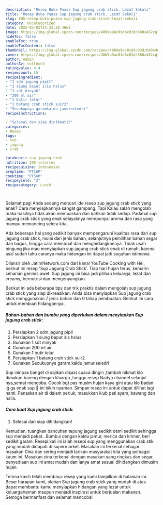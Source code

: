 ```yaml
---
description: "Resep Buka Puasa Sup jagung crab stick, Lezat Sekali"
title: "Resep Buka Puasa Sup jagung crab stick, Lezat Sekali"
slug: 805-resep-buka-puasa-sup-jagung-crab-stick-lezat-sekali
category: Uncategorized
date: 2022-05-03T14:33:20.466Z
image: https://img-global.cpcdn.com/recipes/48b9a9ac01d6c03d/680x482cq70/sup-jagung-crab-stick-foto-resep-utama.jpg
hideToc: false
enableToc: true
enableTocContent: false
thumbnail: https://img-global.cpcdn.com/recipes/48b9a9ac01d6c03d/680x482cq70/sup-jagung-crab-stick-foto-resep-utama.jpg
cover: https://img-global.cpcdn.com/recipes/48b9a9ac01d6c03d/680x482cq70/sup-jagung-crab-stick-foto-resep-utama.jpg
author: Admin
authorAv: notfound
ratingvalue: 4.4
reviewcount: 15
recipeingredient:
- "2 sdm jagung pipil"
- "1 siung baput iris halus"
- "1 sdt minyak"
- "200 ml air"
- "1 butir telur"
- "1 batang crab stick suir2"
- "Secukupnya garamkaldu jamurseledri"
recipeinstructions:

- "Selesai dan siap dinikmati!"
categories:
- Resep
tags:
- sup
- jagung
- crab

katakunci: sup jagung crab 
nutrition: 208 calories
recipecuisine: Indonesian
preptime: "PT16M"
cooktime: "PT56M"
recipeyield: "2"
recipecategory: Lunch

---
```



Selamat pagi Anda sedang mencari ide resep sup jagung crab stick yang enak? Cara menyiapkannya sangat gampang. Tapi Kalau salah mengolah maka hasilnya tidak akan memuaskan dan bahkan tidak sedap. Padahal sup jagung crab stick yang enak selayaknya mempunyai aroma dan rasa yang mampu memancing selera kita.


Ada beberapa hal yang sedikit banyak mempengaruhi kualitas rasa dari sup jagung crab stick, mulai dari jenis bahan, selanjutnya pemilihan bahan segar dan bagus, hingga cara membuat dan menghidangkannya. Tidak usah bingung jika mau menyiapkan sup jagung crab stick enak di rumah, karena asal sudah tahu caranya maka hidangan ini dapat jadi suguhan istimewa.

Dilansir oleh JatimNetwork.com dari kanal YouTube Cooking with Hel, berikut ini resep &#39;Sup Jagung Crab Stick&#39;. Tiap hari hujan terus, kemarin seharian gerimis awet. Sup jagung ini bisa jadi pilihan keluarga, lezat dan creamy, bernutrisi dan mengenyangkan.


Berikut ini ada beberapa tips dan trik praktis dalam mengolah sup jagung crab stick yang siap dikreasikan. Anda bisa menyiapkan Sup jagung crab stick menggunakan 7 jenis bahan dan 0 tahap pembuatan. Berikut ini cara untuk membuat hidangannya.

<!--inarticleads1-->

##### Bahan-bahan dan bumbu yang diperlukan dalam menyiapkan Sup jagung crab stick:

1. Persiapkan 2 sdm jagung pipil
1. Persiapkan 1 siung baput iris halus
1. Gunakan 1 sdt minyak
1. Gunakan 200 ml air
1. Gunakan 1 butir telur
1. Persiapkan 1 batang crab stick suir2
1. Gunakan Secukupnya garam.kaldu jamur.seledri


Sup ininpas banget di sajikan disaat cuaca dingin ,tambah nikmat klo dimakan bareng dengan kluarga ,tunggu resep Nadya channel selanjut nya,semat mencoba. Cocok bgt pas musim hujan kaya gini atau klo badan lg ga enak sup 🌽 ini bikin nyaman. Simpan resep ini untuk dapat dilihat lagi nanti. Panaskan air di dalam periuk; masukkan kiub pati ayam, bawang dan halia. 

<!--inarticleads2-->

##### Cara buat Sup jagung crab stick:


1. Selesai dan siap dihidangkan!

Kemudian, tuangkan bancuhan tepung jagung sedikit demi sedikit sehingga sup menjadi pekat.. Bumbui dengan kaldu jamur, merica dan krimer, beri sedikit garam. Resepi kali ini ialah resepi sup yang menggunakan crab stik yang mudah didapati di supermarket. Masakan ini terkenal sebagai masakan Cina dan sering menjadi tarikan masyarakat kita yang pelbagai kaum ini. Masakan cina terkenal dengan masakan yang ringkas dan segar, penyediaan sup ini amat mudah dan ianya amat sesuai dihidangkan dimusim hujan. 

Terima kasih telah membaca resep yang kami tampilkan di halaman ini. Besar harapan kami, olahan Sup jagung crab stick yang mudah di atas dapat membantu kamu menyiapkan hidangan yang lezat untuk keluarga/teman maupun menjadi inspirasi untuk berjualan makanan. Semoga bermanfaat dan selamat mencoba!
